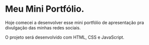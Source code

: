 # <h1>Meu Mini Portfólio.</h1>

<p>Hoje comecei a desenvolver esse mini portfólio de apresentação pra divulgação das minhas redes sociais. </p>
<p>O projeto será desenvolvido com HTML, CSS e JavaScript. </p>
  
